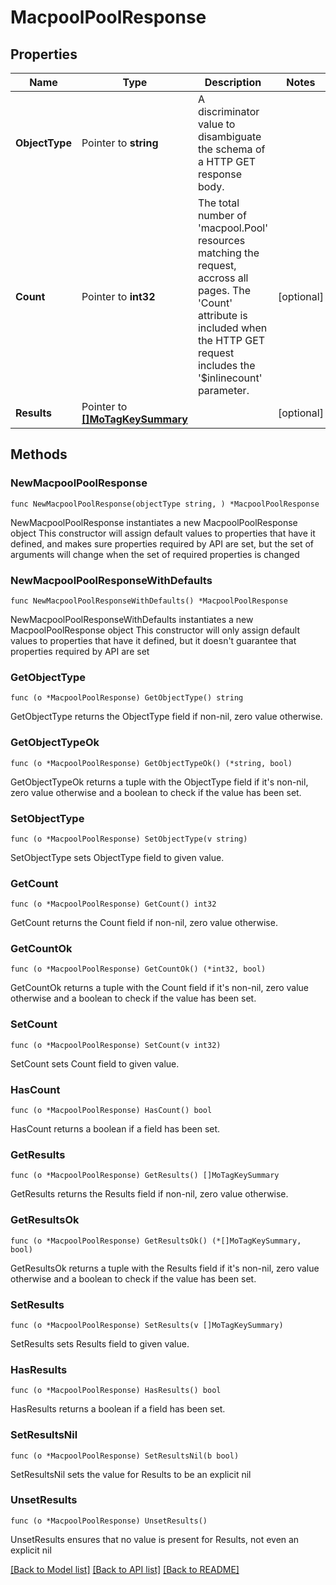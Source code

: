 # MacpoolPoolResponse

## Properties

Name | Type | Description | Notes
------------ | ------------- | ------------- | -------------
**ObjectType** | Pointer to **string** | A discriminator value to disambiguate the schema of a HTTP GET response body. | 
**Count** | Pointer to **int32** | The total number of &#39;macpool.Pool&#39; resources matching the request, accross all pages. The &#39;Count&#39; attribute is included when the HTTP GET request includes the &#39;$inlinecount&#39; parameter. | [optional] 
**Results** | Pointer to [**[]MoTagKeySummary**](MoTagKeySummary.md) |  | [optional] 

## Methods

### NewMacpoolPoolResponse

`func NewMacpoolPoolResponse(objectType string, ) *MacpoolPoolResponse`

NewMacpoolPoolResponse instantiates a new MacpoolPoolResponse object
This constructor will assign default values to properties that have it defined,
and makes sure properties required by API are set, but the set of arguments
will change when the set of required properties is changed

### NewMacpoolPoolResponseWithDefaults

`func NewMacpoolPoolResponseWithDefaults() *MacpoolPoolResponse`

NewMacpoolPoolResponseWithDefaults instantiates a new MacpoolPoolResponse object
This constructor will only assign default values to properties that have it defined,
but it doesn't guarantee that properties required by API are set

### GetObjectType

`func (o *MacpoolPoolResponse) GetObjectType() string`

GetObjectType returns the ObjectType field if non-nil, zero value otherwise.

### GetObjectTypeOk

`func (o *MacpoolPoolResponse) GetObjectTypeOk() (*string, bool)`

GetObjectTypeOk returns a tuple with the ObjectType field if it's non-nil, zero value otherwise
and a boolean to check if the value has been set.

### SetObjectType

`func (o *MacpoolPoolResponse) SetObjectType(v string)`

SetObjectType sets ObjectType field to given value.


### GetCount

`func (o *MacpoolPoolResponse) GetCount() int32`

GetCount returns the Count field if non-nil, zero value otherwise.

### GetCountOk

`func (o *MacpoolPoolResponse) GetCountOk() (*int32, bool)`

GetCountOk returns a tuple with the Count field if it's non-nil, zero value otherwise
and a boolean to check if the value has been set.

### SetCount

`func (o *MacpoolPoolResponse) SetCount(v int32)`

SetCount sets Count field to given value.

### HasCount

`func (o *MacpoolPoolResponse) HasCount() bool`

HasCount returns a boolean if a field has been set.

### GetResults

`func (o *MacpoolPoolResponse) GetResults() []MoTagKeySummary`

GetResults returns the Results field if non-nil, zero value otherwise.

### GetResultsOk

`func (o *MacpoolPoolResponse) GetResultsOk() (*[]MoTagKeySummary, bool)`

GetResultsOk returns a tuple with the Results field if it's non-nil, zero value otherwise
and a boolean to check if the value has been set.

### SetResults

`func (o *MacpoolPoolResponse) SetResults(v []MoTagKeySummary)`

SetResults sets Results field to given value.

### HasResults

`func (o *MacpoolPoolResponse) HasResults() bool`

HasResults returns a boolean if a field has been set.

### SetResultsNil

`func (o *MacpoolPoolResponse) SetResultsNil(b bool)`

 SetResultsNil sets the value for Results to be an explicit nil

### UnsetResults
`func (o *MacpoolPoolResponse) UnsetResults()`

UnsetResults ensures that no value is present for Results, not even an explicit nil

[[Back to Model list]](../README.md#documentation-for-models) [[Back to API list]](../README.md#documentation-for-api-endpoints) [[Back to README]](../README.md)


